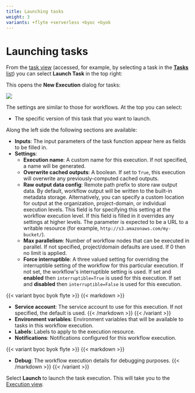 ```yaml
---
title: Launching tasks
weight: 3
variants: +flyte +serverless +byoc +byok
---
```


# Launching tasks

From the [task view](./viewing-tasks.md#task-view) (accessed, for example, by selecting a task in the [**Tasks** list](./viewing-tasks.md#tasks-list)) you can select **Launch Task** in the top right:

This opens the **New Execution** dialog for tasks:

![](/_static/images/user-guide/core-concepts/tasks/launching-tasks/new-execution-dialog.png)

The settings are similar to those for workflows. At the top you can select:

* The specific version of this task that you want to launch.

Along the left side the following sections are available:

* **Inputs**: The input parameters of the task function appear here as fields to be filled in.
* **Settings**:
  * **Execution name**: A custom name for this execution. If not specified, a name will be generated.
  * **Overwrite cached outputs**: A boolean. If set to `True`, this execution will overwrite any previously-computed cached outputs.
  * **Raw output data config**: Remote path prefix to store raw output data.
    By default, workflow output will be written to the built-in metadata storage.
    Alternatively, you can specify a custom location for output at the organization, project-domain, or individual execution levels.
    This field is for specifying this setting at the workflow execution level.
    If this field is filled in it overrides any settings at higher levels.
    The parameter is expected to be a URL to a writable resource (for example, `http://s3.amazonaws.com/my-bucket/`).
    <!-- TODO: Add link to raw data documentation -->
  * **Max parallelism**: Number of workflow nodes that can be executed in parallel. If not specified, project/domain defaults are used. If 0 then no limit is applied.
  * **Force interruptible**: A three valued setting for overriding the interruptible setting of the workflow for this particular execution.
    If not set, the workflow's interruptible setting is used.
    If set and **enabled** then `interruptible=True` is used for this execution.
    If set and **disabled** then `interruptible=False` is used for this execution.
    <!-- TODO: Add link to interruptible documentation -->
{{< variant byoc byok flyte >}}
{{< markdown >}}
  * **Service account**: The service account to use for this execution. If not specified, the default is used.
{{< /markdown >}}
{{< /variant >}}
* **Environment variables**: Environment variables that will be available to tasks in this workflow execution.
* **Labels**: Labels to apply to the execution resource.
* **Notifications**: Notifications configured for this workflow execution.
<!-- TODO: Add link to notifications documentation -->
{{< variant byoc byok flyte >}}
{{< markdown >}}
* **Debug**: The workflow execution details for debugging purposes.
{{< /markdown >}}
{{< /variant >}}

Select **Launch** to launch the task execution. This will take you to the [Execution view](../workflows/viewing-workflow-executions.md).
